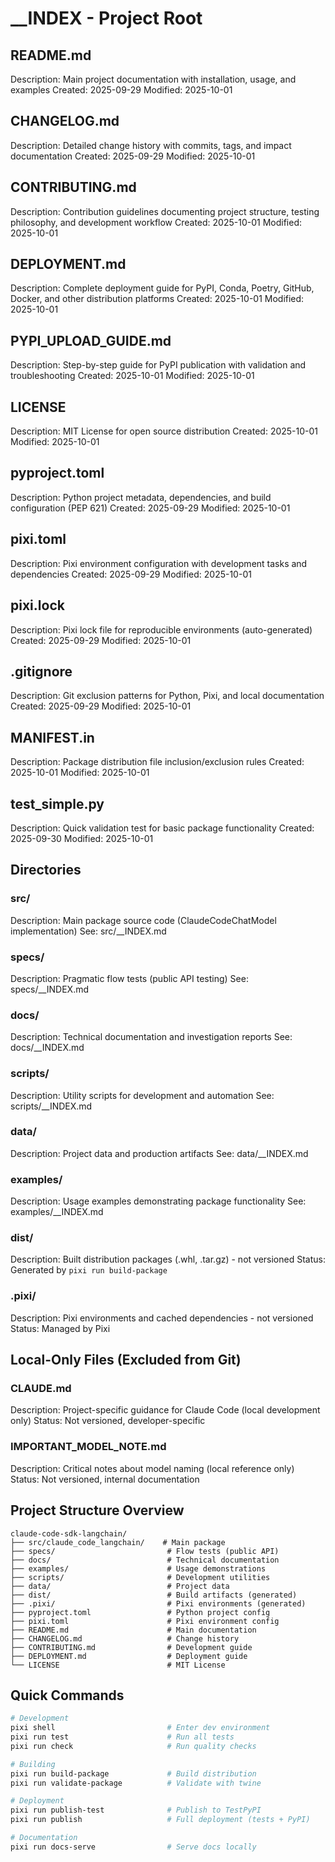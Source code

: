 # __INDEX - Project Root

## README.md
Description: Main project documentation with installation, usage, and examples
Created: 2025-09-29
Modified: 2025-10-01

## CHANGELOG.md
Description: Detailed change history with commits, tags, and impact documentation
Created: 2025-09-29
Modified: 2025-10-01

## CONTRIBUTING.md
Description: Contribution guidelines documenting project structure, testing philosophy, and development workflow
Created: 2025-10-01
Modified: 2025-10-01

## DEPLOYMENT.md
Description: Complete deployment guide for PyPI, Conda, Poetry, GitHub, Docker, and other distribution platforms
Created: 2025-10-01
Modified: 2025-10-01

## PYPI_UPLOAD_GUIDE.md
Description: Step-by-step guide for PyPI publication with validation and troubleshooting
Created: 2025-10-01
Modified: 2025-10-01

## LICENSE
Description: MIT License for open source distribution
Created: 2025-10-01
Modified: 2025-10-01

## pyproject.toml
Description: Python project metadata, dependencies, and build configuration (PEP 621)
Created: 2025-09-29
Modified: 2025-10-01

## pixi.toml
Description: Pixi environment configuration with development tasks and dependencies
Created: 2025-09-29
Modified: 2025-10-01

## pixi.lock
Description: Pixi lock file for reproducible environments (auto-generated)
Created: 2025-09-29
Modified: 2025-10-01

## .gitignore
Description: Git exclusion patterns for Python, Pixi, and local documentation
Created: 2025-09-29
Modified: 2025-10-01

## MANIFEST.in
Description: Package distribution file inclusion/exclusion rules
Created: 2025-10-01
Modified: 2025-10-01

## test_simple.py
Description: Quick validation test for basic package functionality
Created: 2025-09-30
Modified: 2025-10-01

## Directories

### src/
Description: Main package source code (ClaudeCodeChatModel implementation)
See: src/__INDEX.md

### specs/
Description: Pragmatic flow tests (public API testing)
See: specs/__INDEX.md

### docs/
Description: Technical documentation and investigation reports
See: docs/__INDEX.md

### scripts/
Description: Utility scripts for development and automation
See: scripts/__INDEX.md

### data/
Description: Project data and production artifacts
See: data/__INDEX.md

### examples/
Description: Usage examples demonstrating package functionality
See: examples/__INDEX.md

### dist/
Description: Built distribution packages (.whl, .tar.gz) - not versioned
Status: Generated by `pixi run build-package`

### .pixi/
Description: Pixi environments and cached dependencies - not versioned
Status: Managed by Pixi

## Local-Only Files (Excluded from Git)

### CLAUDE.md
Description: Project-specific guidance for Claude Code (local development only)
Status: Not versioned, developer-specific

### IMPORTANT_MODEL_NOTE.md
Description: Critical notes about model naming (local reference only)
Status: Not versioned, internal documentation

## Project Structure Overview

```
claude-code-sdk-langchain/
├── src/claude_code_langchain/    # Main package
├── specs/                         # Flow tests (public API)
├── docs/                          # Technical documentation
├── examples/                      # Usage demonstrations
├── scripts/                       # Development utilities
├── data/                          # Project data
├── dist/                          # Build artifacts (generated)
├── .pixi/                         # Pixi environments (generated)
├── pyproject.toml                 # Python project config
├── pixi.toml                      # Pixi environment config
├── README.md                      # Main documentation
├── CHANGELOG.md                   # Change history
├── CONTRIBUTING.md                # Development guide
├── DEPLOYMENT.md                  # Deployment guide
└── LICENSE                        # MIT License
```

## Quick Commands

```bash
# Development
pixi shell                         # Enter dev environment
pixi run test                      # Run all tests
pixi run check                     # Run quality checks

# Building
pixi run build-package             # Build distribution
pixi run validate-package          # Validate with twine

# Deployment
pixi run publish-test              # Publish to TestPyPI
pixi run publish                   # Full deployment (tests + PyPI)

# Documentation
pixi run docs-serve                # Serve docs locally
```
